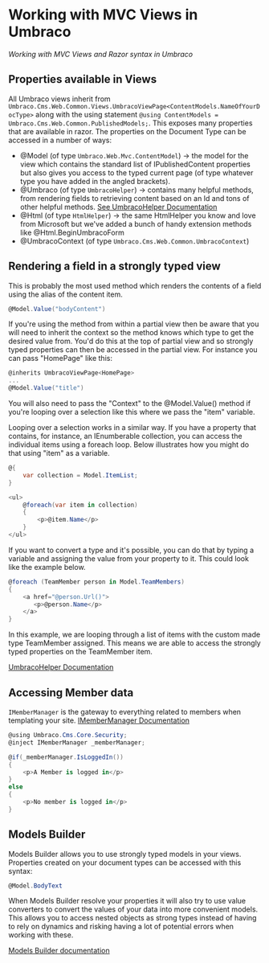 # Working with MVC Views in Umbraco

_Working with MVC Views and Razor syntax in Umbraco_

## Properties available in Views

All Umbraco views inherit from `Umbraco.Cms.Web.Common.Views.UmbracoViewPage<ContentModels.NameOfYourDocType>` along with the using statement `@using ContentModels = Umbraco.Cms.Web.Common.PublishedModels;`. This exposes many properties that are available in razor. The properties on the Document Type can be accessed in a number of ways:

* @Model (of type `Umbraco.Web.Mvc.ContentModel`) -> the model for the view which contains the standard list of IPublishedContent properties but also gives you access to the typed current page (of type whatever type you have added in the angled brackets).
* @Umbraco (of type `UmbracoHelper`) -> contains many helpful methods, from rendering fields to retrieving content based on an Id and tons of other helpful methods. [See UmbracoHelper Documentation](../../querying/umbracohelper.md)
* @Html (of type `HtmlHelper`) -> the same HtmlHelper you know and love from Microsoft but we've added a bunch of handy extension methods like @Html.BeginUmbracoForm
* @UmbracoContext (of type `Umbraco.Cms.Web.Common.UmbracoContext`)

## Rendering a field in a strongly typed view

This is probably the most used method which renders the contents of a field using the alias of the content item.

```csharp
@Model.Value("bodyContent")
```

If you're using the method from within a partial view then be aware that you will need to inherit the context so the method knows which type to get the desired value from. You'd do this at the top of partial view and so strongly typed properties can then be accessed in the partial view. For instance you can pass "HomePage" like this:

```csharp
@inherits UmbracoViewPage<HomePage>
...
@Model.Value("title")
```

You will also need to pass the "Context" to the @Model.Value() method if you're looping over a selection like this where we pass the "item" variable.

Looping over a selection works in a similar way. If you have a property that contains, for instance, an IEnumberable collection, you can access the individual items using a foreach loop. Below illustrates how you might do that using "item" as a variable.

```csharp
@{
    var collection = Model.ItemList;
}

<ul>
    @foreach(var item in collection)
    {
        <p>@item.Name</p>
    }
</ul>
```

If you want to convert a type and it's possible, you can do that by typing a variable and assigning the value from your property to it. This could look like the example below.

```csharp
@foreach (TeamMember person in Model.TeamMembers)
{
    <a href="@person.Url()">
       <p>@person.Name</p>
    </a>
}
```

In this example, we are looping through a list of items with the custom made type TeamMember assigned. This means we are able to access the strongly typed properties on the TeamMember item.

[UmbracoHelper Documentation](../../querying/umbracohelper.md)

## Accessing Member data

`IMemberManager` is the gateway to everything related to members when templating your site. [IMemberManager Documentation](../../querying/imembermanager.md)

```csharp
@using Umbraco.Cms.Core.Security;
@inject IMemberManager _memberManager;

@if(_memberManager.IsLoggedIn())
{
    <p>A Member is logged in</p>
}
else
{
    <p>No member is logged in</p>
}
```

## Models Builder

Models Builder allows you to use strongly typed models in your views.\
Properties created on your document types can be accessed with this syntax:

```csharp
@Model.BodyText
```

When Models Builder resolve your properties it will also try to use value converters to convert the values of your data into more convenient models. This allows you to access nested objects as strong types instead of having to rely on dynamics and risking having a lot of potential errors when working with these.

[Models Builder documentation](../modelsbuilder/)
